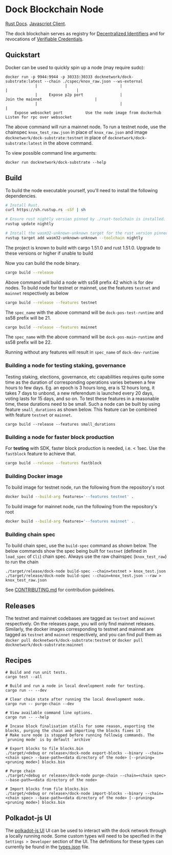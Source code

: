 # Dock Blockchain Node

[Rust Docs](https://docknetwork.github.io/dock-substrate/dock_runtime).
[Javascript Client](https://github.com/docknetwork/sdk).

The dock blockchain serves as registry for [Decentralized Identifiers](https://www.w3.org/TR/did-core) and for revocations of [Verifiable Credentials](https://www.w3.org/TR/vc-data-model).

## Quickstart

Docker can be used to quickly spin up a node (may require sudo):

```
docker run -p 9944:9944 -p 30333:30333 docknetwork/dock-substrate:latest --chain ./cspec/knox_raw.json --ws-external
             |            |                       |                         |                              |
             |     Expose p2p port                |                 Join the mainnet                       |
             |                                    |                                                        |
    Expose websocket port          Use the node image from dockerhub                     Listen for rpc over websocket
```

The above command will run a mainnet node. To run a testnet node, use the chainspec `knox_test_raw.json` in place of `knox_raw.json`
and image `docknetwork/dock-substrate:testnet` in place of `docknetwork/dock-substrate:latest` in the above command.

To view possible command line arguments:

```
docker run docknetwork/dock-substrate --help
```

## Build

To build the node executable yourself, you'll need to install the following dependencies.

```bash
# Install Rust.
curl https://sh.rustup.rs -sSf | sh

# Ensure rust nightly version pinned by ./rust-toolchain is installed.
rustup update nightly

# Install the wasm32-unknown-unknown target for the rust version pinned by ./rust-toolchain.
rustup target add wasm32-unknown-unknown --toolchain nightly
```

The project is known to build with cargo 1.51.0 and rust 1.51.0. Upgrade to these versions or higher if unable to build

Now you can build the node binary.

```bash
cargo build --release
```

Above command will build a node with ss58 prefix 42 which is for dev nodes. To build node for testnet or mainnet, use the 
features `testnet` and `mainnet` respectively as below

```bash
cargo build --release --features testnet
```

The `spec_name` with the above command will be `dock-pos-test-runtime` and ss58 prefix will be 21. 

```bash
cargo build --release --features mainnet
```

The `spec_name` with the above command will be `dock-pos-main-runtime` and ss58 prefix will be 22.

Running without any features will result in `spec_name` of `dock-dev-runtime`

### Building a node for testing staking, governance

Testing staking, elections, governance, etc capabilities requires quite some time as the duration of corresponding 
operations varies between a few hours to few days. Eg. an epoch is 3 hours long, era is 12 hours long, it takes 7 days to unbond, 
a new referendum is launched every 20 days, voting lasts for 15 days, and so on. To test these features in a reasonable time, these 
durations need to be small. Such a node can be built by using feature `small_durations` as shown below. This feature can be combined 
with feature `testnet` or `mainnet`. 

```
cargo build --release --features small_durations
```

### Building a node for faster block production
For **testing** with SDK, faster block production is needed, i.e. < 1sec. Use the `fastblock` feature to achieve that.  

```bash
cargo build --release --features fastblock
```

### Building Docker image

To build image for testnet node, run the following from the repository's root

```bash
docker build --build-arg features='--features testnet' .
```

To build image for mainnet node, run the following from the repository's root

```bash
docker build --build-arg features='--features mainnet' .
```

### Building chain spec

To build chain spec, use the `build-spec` command as shown below. The below commands show the spec being built 
for `testnet` (defined in `load_spec` of `Cli`) chain spec. Always use the raw chainspec (`knox_test_raw`) to run the 
chain
```
./target/release/dock-node build-spec --chain=testnet > knox_test.json
./target/release/dock-node build-spec --chain=knox_test.json --raw > knox_test_raw.json
```

See [CONTRIBUTING.md](./CONTRIBUTING.md) for contribution guidelines.

## Releases
The testnet and mainnet codebases are tagged as `testnet` and `mainnet` respectively. On the releases page, you will only 
find mainnet releases. Similarly, the docker images corresponding to testnet and mainnet are tagged as `testnet` and `mainnet` 
respectively, and you can find pull them as `docker pull docknetwork/dock-substrate:testnet` or `docker pull docknetwork/dock-substrate:mainnet`

## Recipes

```
# Build and run unit tests.
cargo test --all

# Build and run a node in local development node for testing.
cargo run -- --dev

# Clear chain state after running the local development node.
cargo run -- purge-chain --dev

# View available command line options.
cargo run -- --help

# Incase block finalisation stalls for some reason, exporting the blocks, purging the chain and importing the blocks fixes it
# Make sure node is stopped before running followig commands. The `pruning mode` is by default `archive`

# Export blocks to file blocks.bin
./target/<debug or release>/dock-node export-blocks --binary --chain=<chain spec> --base-path=<data directory of the node> [--pruning=<pruning mode>] blocks.bin

# Purge chain
./target/<debug or release>/dock-node purge-chain --chain=<chain spec> --base-path=<data directory of the node>

# Import blocks from file blocks.bin
./target/<debug or release>/dock-node import-blocks --binary --chain=<chain spec> --base-path=<data directory of the node> [--pruning=<pruning mode>] blocks.bin 
```

## Polkadot-js UI

The [polkadot-js UI](https://polkadot.js.org/apps) UI can be used to interact with the dock network through a locally running node. 
Some custom types will need to be specified in the `Settings > Developer` section of the UI. The definitions for these types 
can currently be found in the [types.json](types.json) file.
